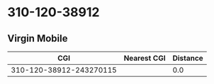 # 310-120-38912
## Virgin Mobile


| CGI | Nearest CGI | Distance |
|-----|-------------|----------|
| 310-120-38912-243270115 |  | 0.0 |
